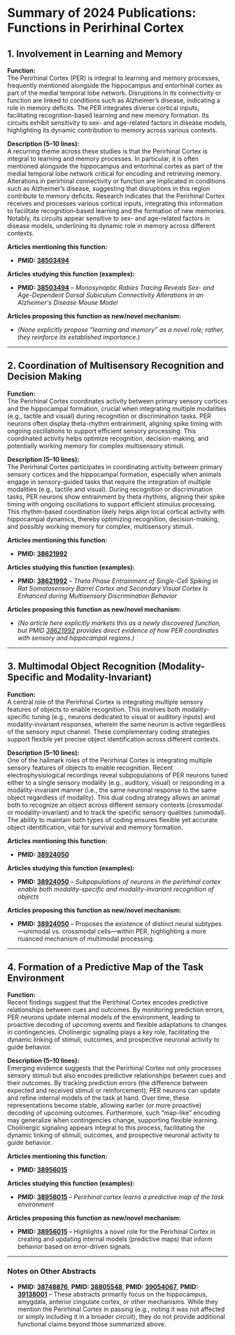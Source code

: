# Summary of 2024 Publications: Functions in Perirhinal Cortex   

## 1. **Involvement in Learning and Memory**

**Function:**  
The Perirhinal Cortex (PER) is integral to learning and memory processes, frequently mentioned alongside the hippocampus and entorhinal cortex as part of the medial temporal lobe network. Disruptions in its connectivity or function are linked to conditions such as Alzheimer’s disease, indicating a role in memory deficits. The PER integrates diverse cortical inputs, facilitating recognition-based learning and new memory formation. Its circuits exhibit sensitivity to sex- and age-related factors in disease models, highlighting its dynamic contribution to memory across various contexts.

**Description (5–10 lines):**  
A recurring theme across these studies is that the Perirhinal Cortex is integral to learning and memory processes. In particular, it is often mentioned alongside the hippocampus and entorhinal cortex as part of the medial temporal lobe network critical for encoding and retrieving memory. Alterations in perirhinal connectivity or function are implicated in conditions such as Alzheimer’s disease, suggesting that disruptions in this region contribute to memory deficits. Research indicates that the Perirhinal Cortex receives and processes various cortical inputs, integrating this information to facilitate recognition-based learning and the formation of new memories. Notably, its circuits appear sensitive to sex- and age-related factors in disease models, underlining its dynamic role in memory across different contexts.

**Articles mentioning this function:**  
- **PMID: [38503494](https://pubmed.ncbi.nlm.nih.gov/38503494/)**

**Articles studying this function (examples):**  
- **PMID: [38503494](https://pubmed.ncbi.nlm.nih.gov/38503494/)** – *Monosynaptic Rabies Tracing Reveals Sex- and Age-Dependent Dorsal Subiculum Connectivity Alterations in an Alzheimer's Disease Mouse Model*

**Articles proposing this function as new/novel mechanism:**  
- *(None explicitly propose “learning and memory” as a novel role; rather, they reinforce its established importance.)*


---

## 2. **Coordination of Multisensory Recognition and Decision Making**

**Function:**  
The Perirhinal Cortex coordinates activity between primary sensory cortices and the hippocampal formation, crucial when integrating multiple modalities (e.g., tactile and visual) during recognition or discrimination tasks. PER neurons often display theta-rhythm entrainment, aligning spike timing with ongoing oscillations to support efficient sensory processing. This coordinated activity helps optimize recognition, decision-making, and potentially working memory for complex multisensory stimuli.

**Description (5–10 lines):**  
The Perirhinal Cortex participates in coordinating activity between primary sensory cortices and the hippocampal formation, especially when animals engage in sensory-guided tasks that require the integration of multiple modalities (e.g., tactile and visual). During recognition or discrimination tasks, PER neurons show entrainment by theta rhythms, aligning their spike timing with ongoing oscillations to support efficient stimulus processing. This rhythm-based coordination likely helps align local cortical activity with hippocampal dynamics, thereby optimizing recognition, decision-making, and possibly working memory for complex, multisensory stimuli.

**Articles mentioning this function:**  
- **PMID: [38621992](https://pubmed.ncbi.nlm.nih.gov/38621992/)**

**Articles studying this function (examples):**  
- **PMID: [38621992](https://pubmed.ncbi.nlm.nih.gov/38621992/)** – *Theta Phase Entrainment of Single-Cell Spiking in Rat Somatosensory Barrel Cortex and Secondary Visual Cortex Is Enhanced during Multisensory Discrimination Behavior*

**Articles proposing this function as new/novel mechanism:**  
- *(No article here explicitly markets this as a newly discovered function, but PMID [38621992](https://pubmed.ncbi.nlm.nih.gov/38621992/) provides direct evidence of how PER coordinates with sensory and hippocampal regions.)*


---

## 3. **Multimodal Object Recognition (Modality-Specific and Modality-Invariant)**

**Function:**  
A central role of the Perirhinal Cortex is integrating multiple sensory features of objects to enable recognition. This involves both modality-specific tuning (e.g., neurons dedicated to visual or auditory inputs) and modality-invariant responses, wherein the same neuron is active regardless of the sensory input channel. These complementary coding strategies support flexible yet precise object identification across different contexts.

**Description (5–10 lines):**  
One of the hallmark roles of the Perirhinal Cortex is integrating multiple sensory features of objects to enable recognition. Recent electrophysiological recordings reveal subpopulations of PER neurons tuned either to a single sensory modality (e.g., auditory, visual) or responding in a modality-invariant manner (i.e., the same neuronal response to the same object regardless of modality). This dual coding strategy allows an animal both to recognize an object across different sensory contexts (crossmodal or modality-invariant) and to track the specific sensory qualities (unimodal). The ability to maintain both types of coding ensures flexible yet accurate object identification, vital for survival and memory formation.

**Articles mentioning this function:**  
- **PMID: [38924050](https://pubmed.ncbi.nlm.nih.gov/38924050/)**

**Articles studying this function (examples):**  
- **PMID: [38924050](https://pubmed.ncbi.nlm.nih.gov/38924050/)** – *Subpopulations of neurons in the perirhinal cortex enable both modality-specific and modality-invariant recognition of objects*

**Articles proposing this function as new/novel mechanism:**  
- **PMID: [38924050](https://pubmed.ncbi.nlm.nih.gov/38924050/)** – Proposes the existence of distinct neural subtypes—unimodal vs. crossmodal cells—within PER, highlighting a more nuanced mechanism of multimodal processing.


---

## 4. **Formation of a Predictive Map of the Task Environment**

**Function:**  
Recent findings suggest that the Perirhinal Cortex encodes predictive relationships between cues and outcomes. By monitoring prediction errors, PER neurons update internal models of the environment, leading to proactive decoding of upcoming events and flexible adaptations to changes in contingencies. Cholinergic signaling plays a key role, facilitating the dynamic linking of stimuli, outcomes, and prospective neuronal activity to guide behavior.

**Description (5–10 lines):**  
Emerging evidence suggests that the Perirhinal Cortex not only processes sensory stimuli but also encodes predictive relationships between cues and their outcomes. By tracking prediction errors (the difference between expected and received stimuli or reinforcement), PER neurons can update and refine internal models of the task at hand. Over time, these representations become stable, allowing earlier (or more proactive) decoding of upcoming outcomes. Furthermore, such “map-like” encoding may generalize when contingencies change, supporting flexible learning. Cholinergic signaling appears integral to this process, facilitating the dynamic linking of stimuli, outcomes, and prospective neuronal activity to guide behavior.

**Articles mentioning this function:**  
- **PMID: [38956015](https://pubmed.ncbi.nlm.nih.gov/38956015/)**

**Articles studying this function (examples):**  
- **PMID: [38956015](https://pubmed.ncbi.nlm.nih.gov/38956015/)** – *Perirhinal cortex learns a predictive map of the task environment*

**Articles proposing this function as new/novel mechanism:**  
- **PMID: [38956015](https://pubmed.ncbi.nlm.nih.gov/38956015/)** – Highlights a novel role for the Perirhinal Cortex in creating and updating internal models (predictive maps) that inform behavior based on error-driven signals.


---

### Notes on Other Abstracts

- **PMID: [38748876](https://pubmed.ncbi.nlm.nih.gov/38748876/)**, **PMID: [38805548](https://pubmed.ncbi.nlm.nih.gov/38805548/)**, **PMID: [39054067](https://pubmed.ncbi.nlm.nih.gov/39054067/)**, **PMID: [39138001](https://pubmed.ncbi.nlm.nih.gov/39138001/)** – These abstracts primarily focus on the hippocampus, amygdala, anterior cingulate cortex, or other mechanisms. While they mention the Perirhinal Cortex in passing (e.g., noting it was not affected or simply including it in a broader circuit), they do not provide additional functional claims beyond those summarized above.
